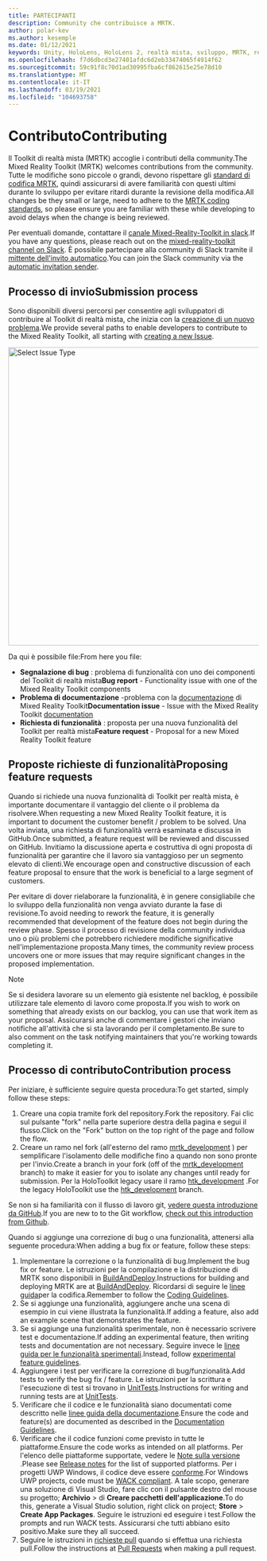 ```yaml
---
title: PARTECIPANTI
description: Community che contribuisce a MRTK.
author: polar-kev
ms.author: kesemple
ms.date: 01/12/2021
keywords: Unity, HoloLens, HoloLens 2, realtà mista, sviluppo, MRTK, report sui bug,
ms.openlocfilehash: f7d6dbcd3e27401afdc6d2eb33474065f4914f62
ms.sourcegitcommit: 59c91f8c70d1ad30995fba6cf862615e25e78d10
ms.translationtype: MT
ms.contentlocale: it-IT
ms.lasthandoff: 03/19/2021
ms.locfileid: "104693758"
---
```

# <a name="contributing"></a><span data-ttu-id="922bc-104">Contributo</span><span class="sxs-lookup"><span data-stu-id="922bc-104">Contributing</span></span>

<span data-ttu-id="922bc-105">Il Toolkit di realtà mista (MRTK) accoglie i contributi della community.</span><span class="sxs-lookup"><span data-stu-id="922bc-105">The Mixed Reality Toolkit (MRTK) welcomes contributions from the community.</span></span> <span data-ttu-id="922bc-106">Tutte le modifiche sono piccole o grandi, devono rispettare gli [standard di codifica MRTK](coding-guidelines.md), quindi assicurarsi di avere familiarità con questi ultimi durante lo sviluppo per evitare ritardi durante la revisione della modifica.</span><span class="sxs-lookup"><span data-stu-id="922bc-106">All changes be they small or large, need to adhere to the [MRTK coding standards](coding-guidelines.md), so please ensure you are familiar with these while developing to avoid delays when the change is being reviewed.</span></span>

<span data-ttu-id="922bc-107">Per eventuali domande, contattare il [canale Mixed-Reality-Toolkit in slack](https://holodevelopers.slack.com/messages/C2H4HT858).</span><span class="sxs-lookup"><span data-stu-id="922bc-107">If you have any questions, please reach out on the [mixed-reality-toolkit channel on Slack](https://holodevelopers.slack.com/messages/C2H4HT858).</span></span>
<span data-ttu-id="922bc-108">È possibile partecipare alla community di Slack tramite il [mittente dell'invito automatico](https://holodevelopersslack.azurewebsites.net/).</span><span class="sxs-lookup"><span data-stu-id="922bc-108">You can join the Slack community via the [automatic invitation sender](https://holodevelopersslack.azurewebsites.net/).</span></span>

## <a name="submission-process"></a><span data-ttu-id="922bc-109">Processo di invio</span><span class="sxs-lookup"><span data-stu-id="922bc-109">Submission process</span></span>

<span data-ttu-id="922bc-110">Sono disponibili diversi percorsi per consentire agli sviluppatori di contribuire al Toolkit di realtà mista, che inizia con la [creazione di un nuovo problema](https://github.com/Microsoft/MixedRealityToolkit-Unity/issues/new/choose).</span><span class="sxs-lookup"><span data-stu-id="922bc-110">We provide several paths to enable developers to contribute to the Mixed Reality Toolkit, all starting with [creating a new Issue](https://github.com/Microsoft/MixedRealityToolkit-Unity/issues/new/choose).</span></span>

<img src="../features/images/contributing/SelectIssueType.png" width="600" alt="Select Issue Type">

<span data-ttu-id="922bc-111">Da qui è possibile file:</span><span class="sxs-lookup"><span data-stu-id="922bc-111">From here you file:</span></span>

- <span data-ttu-id="922bc-112">**Segnalazione di bug** : problema di funzionalità con uno dei componenti del Toolkit di realtà mista</span><span class="sxs-lookup"><span data-stu-id="922bc-112">**Bug report** - Functionality issue with one of the Mixed Reality Toolkit components</span></span>
- <span data-ttu-id="922bc-113">**Problema di documentazione** -problema con la [documentazione](https://microsoft.github.io/MixedRealityToolkit-Unity) di Mixed Reality Toolkit</span><span class="sxs-lookup"><span data-stu-id="922bc-113">**Documentation issue** - Issue with the Mixed Reality Toolkit [documentation](https://microsoft.github.io/MixedRealityToolkit-Unity)</span></span>
- <span data-ttu-id="922bc-114">**Richiesta di funzionalità** : proposta per una nuova funzionalità del Toolkit per realtà mista</span><span class="sxs-lookup"><span data-stu-id="922bc-114">**Feature request** - Proposal for a new Mixed Reality Toolkit feature</span></span>

## <a name="proposing-feature-requests"></a><span data-ttu-id="922bc-115">Proposte richieste di funzionalità</span><span class="sxs-lookup"><span data-stu-id="922bc-115">Proposing feature requests</span></span>

<span data-ttu-id="922bc-116">Quando si richiede una nuova funzionalità di Toolkit per realtà mista, è importante documentare il vantaggio del cliente o il problema da risolvere.</span><span class="sxs-lookup"><span data-stu-id="922bc-116">When requesting a new Mixed Reality Toolkit feature, it is important to document the customer benefit / problem to be solved.</span></span> <span data-ttu-id="922bc-117">Una volta inviata, una richiesta di funzionalità verrà esaminata e discussa in GitHub.</span><span class="sxs-lookup"><span data-stu-id="922bc-117">Once submitted, a feature request will be reviewed and discussed on GitHub.</span></span> <span data-ttu-id="922bc-118">Invitiamo la discussione aperta e costruttiva di ogni proposta di funzionalità per garantire che il lavoro sia vantaggioso per un segmento elevato di clienti.</span><span class="sxs-lookup"><span data-stu-id="922bc-118">We encourage open and constructive discussion of each feature proposal to ensure that the work is beneficial to a large segment of customers.</span></span>

<span data-ttu-id="922bc-119">Per evitare di dover rielaborare la funzionalità, è in genere consigliabile che lo sviluppo della funzionalità non venga avviato durante la fase di revisione.</span><span class="sxs-lookup"><span data-stu-id="922bc-119">To avoid needing to rework the feature, it is generally recommended that development of the feature does not begin during the review phase.</span></span> <span data-ttu-id="922bc-120">Spesso il processo di revisione della community individua uno o più problemi che potrebbero richiedere modifiche significative nell'implementazione proposta.</span><span class="sxs-lookup"><span data-stu-id="922bc-120">Many times, the community review process uncovers one or more issues that may require significant changes in the proposed implementation.</span></span>

> [!NOTE]
> <span data-ttu-id="922bc-121">Se si desidera lavorare su un elemento già esistente nel backlog, è possibile utilizzare tale elemento di lavoro come proposta.</span><span class="sxs-lookup"><span data-stu-id="922bc-121">If you wish to work on something that already exists on our backlog, you can use that work item as your proposal.</span></span> <span data-ttu-id="922bc-122">Assicurarsi anche di commentare i gestori che inviano notifiche all'attività che si sta lavorando per il completamento.</span><span class="sxs-lookup"><span data-stu-id="922bc-122">Be sure to also comment on the task notifying maintainers that you're working towards completing it.</span></span>

## <a name="contribution-process"></a><span data-ttu-id="922bc-123">Processo di contributo</span><span class="sxs-lookup"><span data-stu-id="922bc-123">Contribution process</span></span>

<span data-ttu-id="922bc-124">Per iniziare, è sufficiente seguire questa procedura:</span><span class="sxs-lookup"><span data-stu-id="922bc-124">To get started, simply follow these steps:</span></span>

1. <span data-ttu-id="922bc-125">Creare una copia tramite fork del repository.</span><span class="sxs-lookup"><span data-stu-id="922bc-125">Fork the repository.</span></span> <span data-ttu-id="922bc-126">Fai clic sul pulsante "fork" nella parte superiore destra della pagina e segui il flusso.</span><span class="sxs-lookup"><span data-stu-id="922bc-126">Click on the "Fork" button on the top right of the page and follow the flow.</span></span>
1. <span data-ttu-id="922bc-127">Creare un ramo nel fork (all'esterno del ramo [mrtk_development](https://github.com/microsoft/mixedrealitytoolkit-unity/tree/mrtk_development) ) per semplificare l'isolamento delle modifiche fino a quando non sono pronte per l'invio.</span><span class="sxs-lookup"><span data-stu-id="922bc-127">Create a branch in your fork (off of the [mrtk_development](https://github.com/microsoft/mixedrealitytoolkit-unity/tree/mrtk_development) branch) to make it easier for you to isolate any changes until ready for submission.</span></span> <span data-ttu-id="922bc-128">Per la HoloToolkit legacy usare il ramo [htk_development](https://github.com/Microsoft/MixedRealityToolkit-Unity/tree/htk_development) .</span><span class="sxs-lookup"><span data-stu-id="922bc-128">For the legacy HoloToolkit use the [htk_development](https://github.com/Microsoft/MixedRealityToolkit-Unity/tree/htk_development) branch.</span></span>

<span data-ttu-id="922bc-129">Se non si ha familiarità con il flusso di lavoro git, [vedere questa introduzione da GitHub](https://guides.github.com/activities/hello-world/).</span><span class="sxs-lookup"><span data-stu-id="922bc-129">If you are new to to the Git workflow, [check out this introduction from Github](https://guides.github.com/activities/hello-world/).</span></span>

<span data-ttu-id="922bc-130">Quando si aggiunge una correzione di bug o una funzionalità, attenersi alla seguente procedura:</span><span class="sxs-lookup"><span data-stu-id="922bc-130">When adding a bug fix or feature, follow these steps:</span></span>

1. <span data-ttu-id="922bc-131">Implementare la correzione o la funzionalità di bug.</span><span class="sxs-lookup"><span data-stu-id="922bc-131">Implement the bug fix or feature.</span></span> <span data-ttu-id="922bc-132">Le istruzioni per la compilazione e la distribuzione di MRTK sono disponibili in [BuildAndDeploy](../updates-deployment/build-and-deploy.md).</span><span class="sxs-lookup"><span data-stu-id="922bc-132">Instructions for building and deploying MRTK are at [BuildAndDeploy](../updates-deployment/build-and-deploy.md).</span></span> <span data-ttu-id="922bc-133">Ricordarsi di seguire le [linee guida](../contributing/coding-guidelines.md)per la codifica.</span><span class="sxs-lookup"><span data-stu-id="922bc-133">Remember to follow the [Coding Guidelines](../contributing/coding-guidelines.md).</span></span>
1. <span data-ttu-id="922bc-134">Se si aggiunge una funzionalità, aggiungere anche una scena di esempio in cui viene illustrata la funzionalità.</span><span class="sxs-lookup"><span data-stu-id="922bc-134">If adding a feature, also add an example scene that demonstrates the feature.</span></span>
1. <span data-ttu-id="922bc-135">Se si aggiunge una funzionalità sperimentale, non è necessario scrivere test e documentazione.</span><span class="sxs-lookup"><span data-stu-id="922bc-135">If adding an experimental feature, then writing tests and documentation are not necessary.</span></span> <span data-ttu-id="922bc-136">Seguire invece le [linee guida per le funzionalità sperimentali](../contributing/experimental-features.md).</span><span class="sxs-lookup"><span data-stu-id="922bc-136">Instead, follow [experimental feature guidelines](../contributing/experimental-features.md).</span></span>
1. <span data-ttu-id="922bc-137">Aggiungere i test per verificare la correzione di bug/funzionalità.</span><span class="sxs-lookup"><span data-stu-id="922bc-137">Add tests to verify the bug fix / feature.</span></span> <span data-ttu-id="922bc-138">Le istruzioni per la scrittura e l'esecuzione di test si trovano in [UnitTests](../contributing/unit-tests.md).</span><span class="sxs-lookup"><span data-stu-id="922bc-138">Instructions for writing and running tests are at [UnitTests](../contributing/unit-tests.md).</span></span>
1. <span data-ttu-id="922bc-139">Verificare che il codice e le funzionalità siano documentati come descritto nelle [linee guida della documentazione](../contributing/documentation-guide.md).</span><span class="sxs-lookup"><span data-stu-id="922bc-139">Ensure the code and feature(s) are documented as described in the [Documentation Guidelines](../contributing/documentation-guide.md).</span></span>
1. <span data-ttu-id="922bc-140">Verificare che il codice funzioni come previsto in tutte le piattaforme.</span><span class="sxs-lookup"><span data-stu-id="922bc-140">Ensure the code works as intended on all platforms.</span></span> <span data-ttu-id="922bc-141">Per l'elenco delle piattaforme supportate, vedere le [Note sulla versione](../packages-releases/release-notes.md) .</span><span class="sxs-lookup"><span data-stu-id="922bc-141">Please see [Release notes](../packages-releases/release-notes.md) for the list of supported platforms.</span></span> <span data-ttu-id="922bc-142">Per i progetti UWP Windows, il codice deve essere [conforme](https://developer.microsoft.com/windows/develop/app-certification-kit).</span><span class="sxs-lookup"><span data-stu-id="922bc-142">For Windows UWP projects, code must be [WACK compliant](https://developer.microsoft.com/windows/develop/app-certification-kit).</span></span> <span data-ttu-id="922bc-143">A tale scopo, generare una soluzione di Visual Studio, fare clic con il pulsante destro del mouse su progetto; **Archivio**  >  di **Creare pacchetti dell'applicazione**.</span><span class="sxs-lookup"><span data-stu-id="922bc-143">To do this, generate a Visual Studio solution, right click on project; **Store** > **Create App Packages**.</span></span> <span data-ttu-id="922bc-144">Seguire le istruzioni ed eseguire i test.</span><span class="sxs-lookup"><span data-stu-id="922bc-144">Follow the prompts and run WACK tests.</span></span> <span data-ttu-id="922bc-145">Assicurarsi che tutti abbiano esito positivo.</span><span class="sxs-lookup"><span data-stu-id="922bc-145">Make sure they all succeed.</span></span>
1. <span data-ttu-id="922bc-146">Seguire le istruzioni in [richieste pull](../contributing/pull-requests.md) quando si effettua una richiesta pull.</span><span class="sxs-lookup"><span data-stu-id="922bc-146">Follow the instructions at [Pull Requests](../contributing/pull-requests.md) when making a pull request.</span></span>

